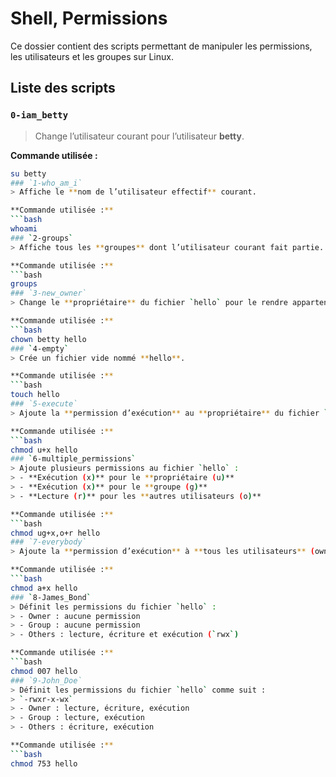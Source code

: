 # Shell, Permissions

Ce dossier contient des scripts permettant de manipuler les permissions, les utilisateurs et les groupes sur Linux.

## Liste des scripts

### `0-iam_betty`
> Change l’utilisateur courant pour l’utilisateur **betty**.

**Commande utilisée :**
```bash
su betty
### `1-who_am_i`
> Affiche le **nom de l’utilisateur effectif** courant.

**Commande utilisée :**
```bash
whoami
### `2-groups`
> Affiche tous les **groupes** dont l’utilisateur courant fait partie.

**Commande utilisée :**
```bash
groups
### `3-new_owner`
> Change le **propriétaire** du fichier `hello` pour le rendre appartenant à l’utilisateur **betty**.

**Commande utilisée :**
```bash
chown betty hello
### `4-empty`
> Crée un fichier vide nommé **hello**.

**Commande utilisée :**
```bash
touch hello
### `5-execute`
> Ajoute la **permission d’exécution** au **propriétaire** du fichier `hello`.

**Commande utilisée :**
```bash
chmod u+x hello
### `6-multiple_permissions`
> Ajoute plusieurs permissions au fichier `hello` :
> - **Exécution (x)** pour le **propriétaire (u)**  
> - **Exécution (x)** pour le **groupe (g)**  
> - **Lecture (r)** pour les **autres utilisateurs (o)**

**Commande utilisée :**
```bash
chmod ug+x,o+r hello
### `7-everybody`
> Ajoute la **permission d’exécution** à **tous les utilisateurs** (owner, group, others) pour le fichier `hello`.

**Commande utilisée :**
```bash
chmod a+x hello
### `8-James_Bond`
> Définit les permissions du fichier `hello` :
> - Owner : aucune permission  
> - Group : aucune permission  
> - Others : lecture, écriture et exécution (`rwx`)

**Commande utilisée :**
```bash
chmod 007 hello
### `9-John_Doe`
> Définit les permissions du fichier `hello` comme suit :  
> `-rwxr-x-wx`  
> - Owner : lecture, écriture, exécution  
> - Group : lecture, exécution  
> - Others : écriture, exécution

**Commande utilisée :**
```bash
chmod 753 hello
